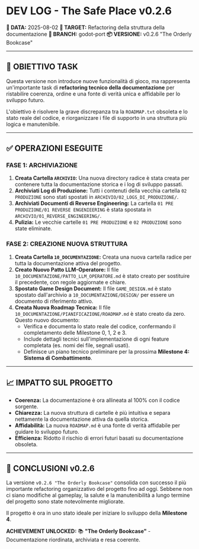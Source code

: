 # DEV LOG - The Safe Place v0.2.6

**📅 DATA:** 2025-08-02
**🎯 TARGET:** Refactoring della struttura della documentazione
**🔀 BRANCH:** godot-port
**📦 VERSIONE:** v0.2.6 "The Orderly Bookcase"

---

## 🎯 OBIETTIVO TASK

Questa versione non introduce nuove funzionalità di gioco, ma rappresenta un'importante task di **refactoring tecnico della documentazione** per ristabilire coerenza, ordine e una fonte di verità unica e affidabile per lo sviluppo futuro.

L'obiettivo è risolvere la grave discrepanza tra la `ROADMAP.txt` obsoleta e lo stato reale del codice, e riorganizzare i file di supporto in una struttura più logica e manutenibile.

---

## ✅ OPERAZIONI ESEGUITE

### **FASE 1: ARCHIVIAZIONE**

1.  **Creata Cartella `ARCHIVIO`:** Una nuova directory radice è stata creata per contenere tutta la documentazione storica e i log di sviluppo passati.
2.  **Archiviati Log di Produzione:** Tutti i contenuti della vecchia cartella `02 PRODUZIONE` sono stati spostati in `ARCHIVIO/02_LOGS_DI_PRODUZIONE/`.
3.  **Archiviati Documenti di Reverse Engineering:** La cartella `01 PRE PRODUZIONE/01 REVERSE ENGENIEERING` è stata spostata in `ARCHIVIO/01_REVERSE_ENGINEERING/`.
4.  **Pulizia:** Le vecchie cartelle `01 PRE PRODUZIONE` e `02 PRODUZIONE` sono state eliminate.

### **FASE 2: CREAZIONE NUOVA STRUTTURA**

1.  **Creata Cartella `10_DOCUMENTAZIONE`:** Creata una nuova cartella radice per tutta la documentazione attiva del progetto.
2.  **Creato Nuovo Patto LLM-Operatore:** Il file `10_DOCUMENTAZIONE/PATTO_LLM_OPERATORE.md` è stato creato per sostituire il precedente, con regole aggiornate e chiare.
3.  **Spostato Game Design Document:** Il file `GAME_DESIGN.md` è stato spostato dall'archivio a `10_DOCUMENTAZIONE/DESIGN/` per essere un documento di riferimento attivo.
4.  **Creata Nuova Roadmap Tecnica:** Il file `10_DOCUMENTAZIONE/PIANIFICAZIONE/ROADMAP.md` è stato creato da zero. Questo nuovo documento:
    *   Verifica e documenta lo stato reale del codice, confermando il completamento delle Milestone 0, 1, 2 e 3.
    *   Include dettagli tecnici sull'implementazione di ogni feature completata (es. nomi dei file, segnali usati).
    *   Definisce un piano tecnico preliminare per la prossima **Milestone 4: Sistema di Combattimento**.

---

## 📈 IMPATTO SUL PROGETTO

-   **Coerenza:** La documentazione è ora allineata al 100% con il codice sorgente.
-   **Chiarezza:** La nuova struttura di cartelle è più intuitiva e separa nettamente la documentazione attiva da quella storica.
-   **Affidabilità:** La nuova `ROADMAP.md` è una fonte di verità affidabile per guidare lo sviluppo futuro.
-   **Efficienza:** Ridotto il rischio di errori futuri basati su documentazione obsoleta.

---

## 🎉 CONCLUSIONI v0.2.6

La versione `v0.2.6 "The Orderly Bookcase"` consolida con successo il più importante refactoring organizzativo del progetto fino ad oggi. Sebbene non ci siano modifiche al gameplay, la salute e la manutenibilità a lungo termine del progetto sono state notevolmente migliorate.

Il progetto è ora in uno stato ideale per iniziare lo sviluppo della **Milestone 4**.

**ACHIEVEMENT UNLOCKED:**
📚 **"The Orderly Bookcase"** - Documentazione riordinata, archiviata e resa coerente.
